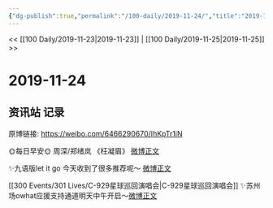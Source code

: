 ```yaml
---
{"dg-publish":true,"permalink":"/100-daily/2019-11-24/","title":"2019-11-24"}
---
```



<< [[100 Daily/2019-11-23\|2019-11-23]] | [[100 Daily/2019-11-25\|2019-11-25]] >>

# 2019-11-24

## 资讯站 记录

原博链接: https://weibo.com/6466290670/IhKpTr1iN

🌞每日早安🌞 周深/郑绪岚 《枉凝眉》
[微博正文](https://m.weibo.cn/6466290670/4442070363847053)

✨九语版let it go 今天收到了很多推荐呢～
[微博正文](https://m.weibo.cn/6466290670/4442105819064295)

[[300 Events/301 Lives/C-929星球巡回演唱会\|C-929星球巡回演唱会]]
✨苏州场owhat应援支持通道明天中午开启～[微博正文](https://m.weibo.cn/6466290670/4442183148560166)
